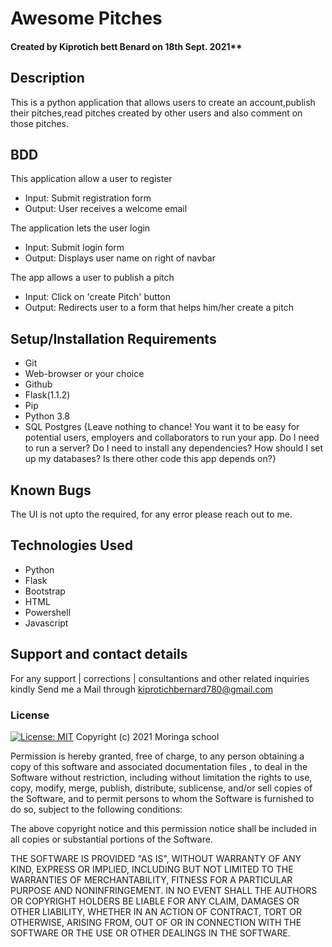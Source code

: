 # Awesome Pitches

#### Created by Kiprotich bett Benard on 18th Sept. 2021**

## Description
This is a python application that allows users to create an account,publish their pitches,read pitches created by other users and also comment on those pitches.

## BDD
This application allow a user to register
* Input: Submit registration form
* Output: User receives a welcome email

The application lets the user login
* Input: Submit login form
* Output: Displays user name on right of navbar

The app allows a user to publish a pitch
* Input: Click on 'create Pitch' button
* Output: Redirects user to a form that helps him/her create a pitch

## Setup/Installation Requirements
- Git
- Web-browser or your choice
- Github
- Flask(1.1.2)
- Pip
- Python 3.8
- SQL Postgres
{Leave nothing to chance! You want it to be easy for potential users, employers and collaborators to run your app. Do I need to run a server? Do I need to install any dependencies? How should I set up my databases? Is there other code this app depends on?}

## Known Bugs
The UI is not upto the required, for any error please reach out to me.

## Technologies Used
* Python
* Flask
* Bootstrap
* HTML
* Powershell
* Javascript

## Support and contact details
For any support | corrections | consultantions and other related inquiries kindly Send me a Mail through kiprotichbernard780@gmail.com
### License
[![License: MIT](https://img.shields.io/badge/License-MIT-yellow.svg)](LICENSE)
Copyright (c) 2021 Moringa school

Permission is hereby granted, free of charge, to any person obtaining a copy of this software and associated documentation files , to deal in the Software without restriction, including without limitation the rights to use, copy, modify, merge, publish, distribute, sublicense, and/or sell copies of the Software, and to permit persons to whom the Software is furnished to do so, subject to the following conditions:

The above copyright notice and this permission notice shall be included in all copies or substantial portions of the Software.

THE SOFTWARE IS PROVIDED "AS IS", WITHOUT WARRANTY OF ANY KIND, EXPRESS OR IMPLIED, INCLUDING BUT NOT LIMITED TO THE WARRANTIES OF MERCHANTABILITY, FITNESS FOR A PARTICULAR PURPOSE AND NONINFRINGEMENT. IN NO EVENT SHALL THE AUTHORS OR COPYRIGHT HOLDERS BE LIABLE FOR ANY CLAIM, DAMAGES OR OTHER LIABILITY, WHETHER IN AN ACTION OF CONTRACT, TORT OR OTHERWISE, ARISING FROM, OUT OF OR IN CONNECTION WITH THE SOFTWARE OR THE USE OR OTHER DEALINGS IN THE SOFTWARE.
